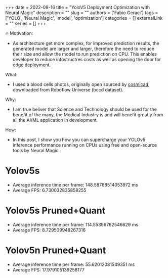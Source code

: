 +++
date = 2022-09-16
title = "YoloV5 Deployment Optimization with Neural Magic"
description = ""
slug = ""
authors = ['Fabio Geraci']
tags = ['YOLO', 'Neural Magic', 'model', 'optimization']
categories = []
externalLink = ""
series = []
+++

🔥 Motivation: 
   - As architecture get more complex, for improved prediction results, the generated model are larger and larger, therefore the need to reduce their size and allow the model to run prediction on CPU. This enables developer to reduce infostructres costs as well as opening the door for edge deployment.

What: 
- I used a blood cells photos, originally open sourced by [cosmicad](https://github.com/cosmicad/dataset), downloaded from Roboflow Universe (bccd dataset).

Why: 
- I am true beliver that Science and Technology should be used for the benefit of the many, the Medical Industry is and will benefit greatly from all the AI/ML application in development.

How: 
- In this post, I show you how you can supercharge your YOLOv5 inference performance running on CPUs using free and open-source tools by Neural Magic.

# Yolov5s
- Average inference time per frame: 148.58768514053972 ms
- Average FPS: 6.730032835858255

# Yolov5s Pruned+Quant
- Average inference time per frame: 114.55396762546629 ms
- Average FPS: 8.729509948267316

# Yolov5n Pruned+Quant 
- Average inference time per frame: 55.62012081549351 ms
- Average FPS: 17.979105139258177